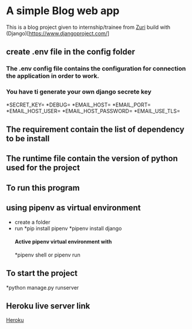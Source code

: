 # A simple Blog web app

This is a blog project given to internship/trainee from [Zuri](https://zuri.team/)
build with (Django)[https://www.djangoproject.com/]

## create .env file in the config folder

### The .env config file contains the configuration for connection the application in order to work.

### You have ti generate your own django secrete key

*SECRET_KEY=
*DEBUG=
*EMAIL_HOST=
*EMAIL_PORT=
*EMAIL_HOST_USER=
*EMAIL_HOST_PASSWORD=
\*EMAIL_USE_TLS=

## The requirement contain the list of dependency to be install

## The runtime file contain the version of python used for the project

## To run this program

## using pipenv as virtual environment

- create a folder
- run
  *pip install pipenv
  *pipenv install django
  #### Active pipenv virtual environment with
  \*pipenv shell or pipenv run

## To start the project

\*python manage.py runserver

## Heroku live server link

[Heroku](https://zuri-blogs.herokuapp.com/)

